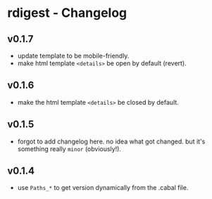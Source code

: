# rdigest - Changelog

## v0.1.7

- update template to be mobile-friendly.
- make html template `<details>` be open by default (revert).

## v0.1.6

- make the html template `<details>` be closed by default.

## v0.1.5

- forgot to add changelog here. no idea what got changed. but it's something really `minor` (obviously!).

## v0.1.4

- use `Paths_*` to get version dynamically from the .cabal file.
